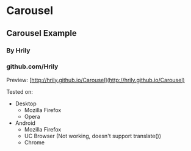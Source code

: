 # Carousel

## Carousel Example
### By Hrily
### github.com/Hrily

Preview: [http://hrily.github.io/Carousel](http://hrily.github.io/Carousel)

Tested on:
+ Desktop
  - Mozilla Firefox
  - Opera
+ Android
  - Mozilla Firefox
  - UC Browser (Not working, doesn't support translate())
  - Chrome
